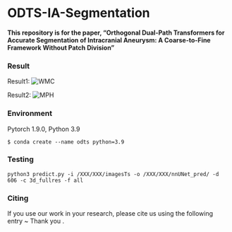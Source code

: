 # ODTS-IA-Segmentation


**This repository is for the paper, “Orthogonal Dual-Path Transformers for Accurate
Segmentation of Intracranial Aneurysm: A
Coarse-to-Fine Framework Without Patch
Division”**


### Result

Result1:
![WMC](https://github.com/user-attachments/assets/510d2aaf-1f25-43d3-8770-139946d25663)


Result2:
![MPH](https://github.com/user-attachments/assets/473dedf2-1882-4379-89aa-bd9420609ebc)

### Environment

Pytorch 1.9.0, Python 3.9

```
$ conda create --name odts python=3.9

```

### Testing

```
python3 predict.py -i /XXX/XXX/imagesTs -o /XXX/XXX/nnUNet_pred/ -d 606 -c 3d_fullres -f all

```
### Citing

If you use our work in your research, please cite us using the following entry ~ Thank you .


